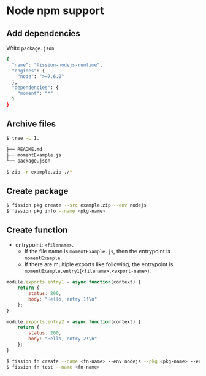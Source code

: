 # Node npm support

## Add dependencies

Write `package.json`

```bash
{
  "name": "fission-nodejs-runtime",
  "engines": {
    "node": ">=7.6.0"
  },
  "dependencies": {
    "moment": "*"
  }
}
```

## Archive files
```bash
$ tree -L 1.
.
├── README.md
├── momentExample.js
└── package.json

$ zip -r example.zip ./*
```

## Create package
```bash
$ fission pkg create --src example.zip --env nodejs
$ fission pkg info --name <pkg-name>
```

## Create function

* entrypoint: `<filename>`. 
    * If the file name is `momentExample.js`, then the entrypoint is `momentExample`.
    * If there are multiple exports like following, the entrypoint is `momentExample.entry1`(`<filename>.<export-name>`).
      
```javascript
module.exports.entry1 = async function(context) {
    return {
        status: 200,
        body: "Hello, entry 1!\n"
    };
}

module.exports.entry2 = async function(context) {
    return {
        status: 200,
        body: "Hello, entry 2!\n"
    };
}
``` 

```bash
$ fission fn create --name <fn-name> --env nodejs --pkg <pkg-name> --entrypoint "momentExample"
$ fission fn test --name <fn-name>
```
